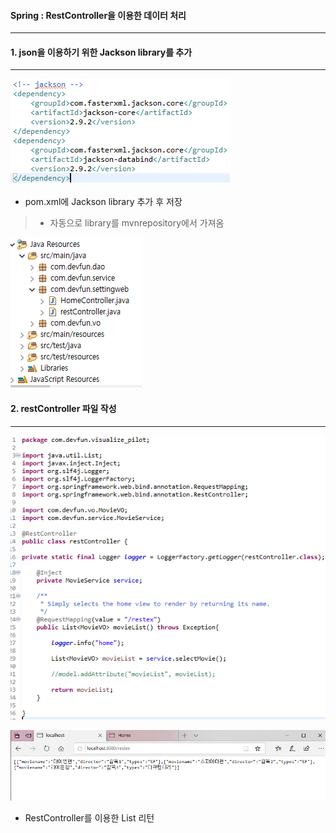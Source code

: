 #### Spring : RestController을 이용한 데이터 처리
------------------------------------------------


#### 1. json을 이용하기 위한 Jackson library를 추가
----------------------------------
![pom](./image/pom.PNG)

* pom.xml에 Jackson library 추가 후 저장
>* 자동으로 library를 mvnrepository에서 가져옴


![1](./image/1.PNG)

#### 2. restController 파일 작성
-------------------------
![rest](./image/rest.PNG)

![결과1](./image/결과1.PNG)

* RestController를 이용한 List<json> 리턴


